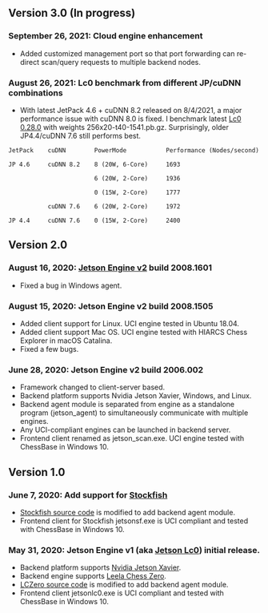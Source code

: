 ## Version 3.0 (In progress)

### September 26, 2021: Cloud engine enhancement
* Added customized management port so that port forwarding can re-direct scan/query requests to multiple backend nodes. 

### August 26, 2021: Lc0 benchmark from different JP/cuDNN combinations
* With latest JetPack 4.6 + cuDNN 8.2 released on 8/4/2021, a major performance issue with cuDNN 8.0 is fixed. I benchmark latest [Lc0 0.28.0](https://github.com/LeelaChessZero/lc0/releases/tag/v0.28.0) with weights 256x20-t40-1541.pb.gz. Surprisingly, older JP4.4/cuDNN 7.6 still performs best.
```
JetPack    cuDNN        PowerMode           Performance (Nodes/second)

JP 4.6     cuDNN 8.2    8 (20W, 6-Core)     1693

                        6 (20W, 2-Core)     1936

                        0 (15W, 2-Core)     1777
			
           cuDNN 7.6    6 (20W, 2-Core)     1972
			
JP 4.4     cuDNN 7.6    0 (15W, 2-Core)     2400
```

## Version 2.0

### August 16, 2020: [Jetson Engine v2](http://www.ezchess.org/jetson_v2/UserGuide.html) build 2008.1601
* Fixed a bug in Windows agent.

### August 15, 2020: Jetson Engine v2 build 2008.1505
* Added client support for Linux. UCI engine tested in Ubuntu 18.04.
* Added client support Mac OS. UCI engine tested with HIARCS Chess Explorer in macOS Catalina.
* Fixed a few bugs.

### June 28, 2020: Jetson Engine v2 build 2006.002
* Framework changed to client-server based.
* Backend platform supports Nvidia Jetson Xavier, Windows, and Linux.
* Backend agent module is separated from engine as a standalone program (jetson_agent) to simultaneously communicate with multiple engines.
* Any UCI-compliant engines can be launched in backend server. 
* Frontend client renamed as jetson_scan.exe. UCI engine tested with ChessBase in Windows 10.

## Version 1.0

### June 7, 2020: Add support for [Stockfish](https://stockfishchess.org/)
* [Stockfish source code](https://github.com/official-stockfish/Stockfish) is modified to add backend agent module.
* Frontend client for Stockfish jetsonsf.exe is UCI compliant and tested with ChessBase in Windows 10.

### May 31, 2020: Jetson Engine v1 (aka [Jetson Lc0](http://www.ezchess.org/jetson_v1/JetsonLc0UserGuide.html)) initial release. 
* Backend platform supports [Nvidia Jetson Xavier](https://www.nvidia.com/en-us/autonomous-machines/embedded-systems/jetson-xavier-nx/).
* Backend engine supports [Leela Chess Zero](https://lczero.org/).
* [LCZero source code](https://github.com/LeelaChessZero/lc0) is modified to add backend agent module.
* Frontend client jetsonlc0.exe is UCI compliant and tested with ChessBase in Windows 10.
